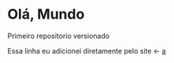 # Olá, Mundo
 Primeiro repositorio versionado

Essa linha eu adicionei diretamente pelo site <-
[a](https://www.google.com)
